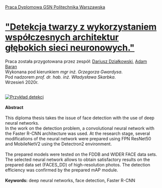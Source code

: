 [Praca Dyplomowa GSN Politechnika Warszawska](notebooks/Praca_Dyplomowa.ipynb)
# ["Detekcja twarzy z wykorzystaniem współczesnych architektur głębokich sieci neuronowych."](notebooks/Praca_Dyplomowa.ipynb)

Praca została przygotowana przez zespół: [Dariusz Działkowski](https://github.com/DarekGit), [Adam Baran](https://github.com/barad007)
<br>
Wykonana pod kierunkiem *mgr inż. Grzegorza Gwardysa*. <br>
Pod nadzorem *prof. dr. hab. inż. Władysława Skarbka*. <br>
Wrzesień 2020r.<br>
<br>

<a href="https://github.com/DarekGit/FACES_DNN/blob/master/notebooks/Praca_Dyplomowa.ipynb">
<img src="https://github.com/DarekGit/FACES_DNN/blob/master/Figures/Smieszna%20detekcja.jpg" alt="Przykład detekcj">
</a>
<br><br>
<b>Abstract</b><br>
<br>
This diploma thesis takes the issue of face detection with the use of deep neural networks.<br>
In the work on the detection problem, a convolutional neural network with the Faster R-CNN
architecture was used. At the research stage, several modifications of the neural network
were prepared using FPN ResNet50 and MobileNetV2 using the Detectron2 environment.<br>
<br>
The prepared models were tested on the FDDB and WIDER FACE data sets. The selected
neural network allows to obtain satisfactory results on the prepared data set (FACES_DD) of
high-resolution photos. The detection efficiency was confirmed by the prepared mAP
module.<br>
<br>
<b>Keywords:</b> deep neural networks, face detection, Faster R-CNN
